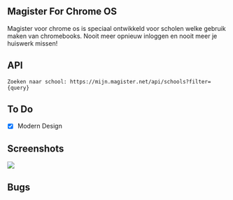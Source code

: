 ## Magister For Chrome OS
Magister voor chrome os is speciaal ontwikkeld voor scholen welke gebruik maken van chromebooks. Nooit meer opnieuw inloggen en nooit meer je huiswerk missen!

## API
```
Zoeken naar school: https://mijn.magister.net/api/schools?filter={query}
```

## To Do
- [x] Modern Design

## Screenshots
![](http://i64.tinypic.com/2q225pg.png)

## Bugs
